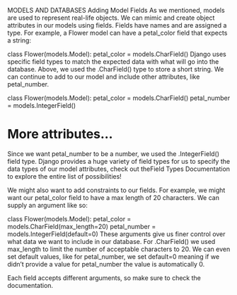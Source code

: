 MODELS AND DATABASES
Adding Model Fields
As we mentioned, models are used to represent real-life objects. We can mimic and create object attributes in our models using fields. Fields have names and are assigned a type. For example, a Flower model can have a petal_color field that expects a string:

class Flower(models.Model):
  petal_color = models.CharField()
Django uses specific field types to match the expected data with what will go into the database. Above, we used the .CharField() type to store a short string. We can continue to add to our model and include other attributes, like petal_number.

class Flower(models.Model):
  petal_color = models.CharField()
  petal_number = models.IntegerField()
  # More attributes… 
Since we want petal_number to be a number, we used the .IntegerField() field type. Django provides a huge variety of field types for us to specify the data types of our model attributes, check out theField Types Documentation to explore the entire list of possibilities!

We might also want to add constraints to our fields. For example, we might want our petal_color field to have a max length of 20 characters. We can supply an argument like so:

class Flower(models.Model):
  petal_color = models.CharField(max_length=20)
  petal_number = models.IntegerField(default=0)
These arguments give us finer control over what data we want to include in our database. For .CharField() we used max_length to limit the number of acceptable characters to 20. We can even set default values, like for petal_number, we set default=0 meaning if we didn’t provide a value for petal_number the value is automatically 0.

Each field accepts different arguments, so make sure to check the documentation.

